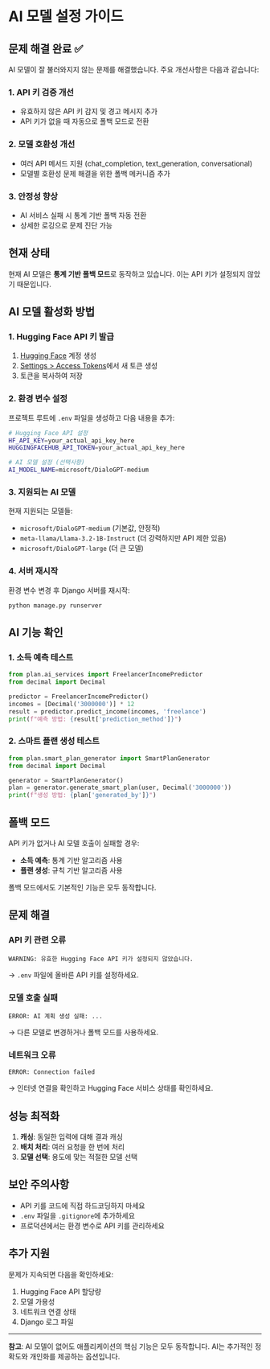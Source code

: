 # AI 모델 설정 가이드

## 문제 해결 완료 ✅

AI 모델이 잘 불러와지지 않는 문제를 해결했습니다. 주요 개선사항은 다음과 같습니다:

### 1. API 키 검증 개선

- 유효하지 않은 API 키 감지 및 경고 메시지 추가
- API 키가 없을 때 자동으로 폴백 모드로 전환

### 2. 모델 호환성 개선

- 여러 API 메서드 지원 (chat_completion, text_generation, conversational)
- 모델별 호환성 문제 해결을 위한 폴백 메커니즘 추가

### 3. 안정성 향상

- AI 서비스 실패 시 통계 기반 폴백 자동 전환
- 상세한 로깅으로 문제 진단 가능

## 현재 상태

현재 AI 모델은 **통계 기반 폴백 모드**로 동작하고 있습니다. 이는 API 키가 설정되지 않았기 때문입니다.

## AI 모델 활성화 방법

### 1. Hugging Face API 키 발급

1. [Hugging Face](https://huggingface.co) 계정 생성
2. [Settings > Access Tokens](https://huggingface.co/settings/tokens)에서 새 토큰 생성
3. 토큰을 복사하여 저장

### 2. 환경 변수 설정

프로젝트 루트에 `.env` 파일을 생성하고 다음 내용을 추가:

```bash
# Hugging Face API 설정
HF_API_KEY=your_actual_api_key_here
HUGGINGFACEHUB_API_TOKEN=your_actual_api_key_here

# AI 모델 설정 (선택사항)
AI_MODEL_NAME=microsoft/DialoGPT-medium
```

### 3. 지원되는 AI 모델

현재 지원되는 모델들:

- `microsoft/DialoGPT-medium` (기본값, 안정적)
- `meta-llama/Llama-3.2-1B-Instruct` (더 강력하지만 API 제한 있음)
- `microsoft/DialoGPT-large` (더 큰 모델)

### 4. 서버 재시작

환경 변수 변경 후 Django 서버를 재시작:

```bash
python manage.py runserver
```

## AI 기능 확인

### 1. 소득 예측 테스트

```python
from plan.ai_services import FreelancerIncomePredictor
from decimal import Decimal

predictor = FreelancerIncomePredictor()
incomes = [Decimal('3000000')] * 12
result = predictor.predict_income(incomes, 'freelance')
print(f"예측 방법: {result['prediction_method']}")
```

### 2. 스마트 플랜 생성 테스트

```python
from plan.smart_plan_generator import SmartPlanGenerator
from decimal import Decimal

generator = SmartPlanGenerator()
plan = generator.generate_smart_plan(user, Decimal('3000000'))
print(f"생성 방법: {plan['generated_by']}")
```

## 폴백 모드

API 키가 없거나 AI 모델 호출이 실패할 경우:

- **소득 예측**: 통계 기반 알고리즘 사용
- **플랜 생성**: 규칙 기반 알고리즘 사용

폴백 모드에서도 기본적인 기능은 모두 동작합니다.

## 문제 해결

### API 키 관련 오류

```
WARNING: 유효한 Hugging Face API 키가 설정되지 않았습니다.
```

→ `.env` 파일에 올바른 API 키를 설정하세요.

### 모델 호출 실패

```
ERROR: AI 계획 생성 실패: ...
```

→ 다른 모델로 변경하거나 폴백 모드를 사용하세요.

### 네트워크 오류

```
ERROR: Connection failed
```

→ 인터넷 연결을 확인하고 Hugging Face 서비스 상태를 확인하세요.

## 성능 최적화

1. **캐싱**: 동일한 입력에 대해 결과 캐싱
2. **배치 처리**: 여러 요청을 한 번에 처리
3. **모델 선택**: 용도에 맞는 적절한 모델 선택

## 보안 주의사항

- API 키를 코드에 직접 하드코딩하지 마세요
- `.env` 파일을 `.gitignore`에 추가하세요
- 프로덕션에서는 환경 변수로 API 키를 관리하세요

## 추가 지원

문제가 지속되면 다음을 확인하세요:

1. Hugging Face API 할당량
2. 모델 가용성
3. 네트워크 연결 상태
4. Django 로그 파일

---

**참고**: AI 모델이 없어도 애플리케이션의 핵심 기능은 모두 동작합니다. AI는 추가적인 정확도와 개인화를 제공하는 옵션입니다.

